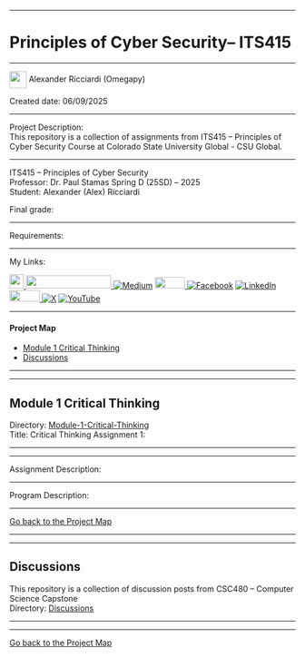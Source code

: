 ﻿-----------------------------------------------------------------------------------------------------------------------------
# Principles of Cyber Security– ITS415 
-----------------------------------------------------------------------------------------------------------------------------

<img width="30" height="30" align="center" src="https://github.com/user-attachments/assets/a8e0ea66-5d8f-43b3-8fff-2c3d74d57f53"> Alexander Ricciardi (Omegapy)      

Created date: 06/09/2025  

-----------------------------------------------------------------------------------------------------------------------------

Project Description:    
This repository is a collection of assignments from ITS415 – Principles of Cyber Security Course at Colorado State University Global - CSU Global.  

-----------------------------------------------------------------------------------------------------------------------------

ITS415 – Principles of Cyber Security  
Professor: Dr. Paul Stamas
Spring D (25SD) – 2025   
Student: Alexander (Alex) Ricciardi   

Final grade:  

-----------------------------------------------------------------------------------------------------------------------------

Requirements:  


-----------------------------------------------------------------------------------------------------------------------------
My Links:   

<i><a href="https://www.alexomegapy.com" target="_blank"><img width="25" height="25" src="https://github.com/user-attachments/assets/a8e0ea66-5d8f-43b3-8fff-2c3d74d57f53"></i>
<i><a href="https://www.alexomegapy.com" target="_blank"><img width="150" height="23" src="https://github.com/user-attachments/assets/caa139ba-6b78-403f-902b-84450ff4d563"></i>
[![Medium](https://img.shields.io/badge/Medium-12100E?style=for-the-badge&logo=medium&logoColor=whit)](https://medium.com/@alex.omegapy)
<i><a href="https://dev.to/alex_ricciardi" target="_blank"><img width="53" height="20" src="https://github.com/user-attachments/assets/3dee9933-d8c9-4a38-b32e-b7a3c55e7e97"></i>
[![Facebook](https://img.shields.io/badge/Facebook-%231877F2.svg?logo=Facebook&logoColor=white)](https://www.facebook.com/profile.php?id=100089638857137)
[![LinkedIn](https://img.shields.io/badge/LinkedIn-%230077B5.svg?logo=linkedin&logoColor=white)](https://linkedin.com/in/alex-ricciardi)
<i><a href="https://www.threads.net/@alexomegapy?hl=en" target="_blank"><img width="53" height="20" src="https://github.com/user-attachments/assets/58c9e833-4501-42e4-b4fe-39ffafba99b2"></i>
[![X](https://img.shields.io/badge/X-black.svg?logo=X&logoColor=white)](https://x.com/AlexOmegapy)
[![YouTube](https://img.shields.io/badge/YouTube-%23FF0000.svg?logo=YouTube&logoColor=white)](https://www.youtube.com/channel/UC4rMaQ7sqywMZkfS1xGh2AA)  
   
-----------------------------------------------------------------------------------------------------------------------------

#### Project Map  

- [Module 1 Critical Thinking](#module-1-critical-thinking)   
- [Discussions](#discussions)

-----------------------------------------------------------------------------------------------------------------------------
-----------------------------------------------------------------------------------------------------------------------------
## Module 1 Critical Thinking 
Directory: [Module-1-Critical-Thinking]()   
Title: Critical Thinking Assignment 1: 

-----------------------------------------------------------------------------------------------------------------------------
-----------------------------------------------------------------------------------------------------------------------------

Assignment Description:  


-----------------------------------------------------------------------------------------------------------------------------


Program Description:


-------------------------------------------------------------------------------------------

[Go back to the Project Map](#project-map)  

-----------------------------------------------------------------------------------------------------------------------------
-----------------------------------------------------------------------------------------------------------------------------
## Discussions 
This repository is a collection of discussion posts from CSC480 – Computer Science Capstone  
Directory: [Discussions]()

-----------------------------------------------------------------------------------------------------------------------------
-----------------------------------------------------------------------------------------------------------------------------

[Go back to the Project Map](#project-map)


